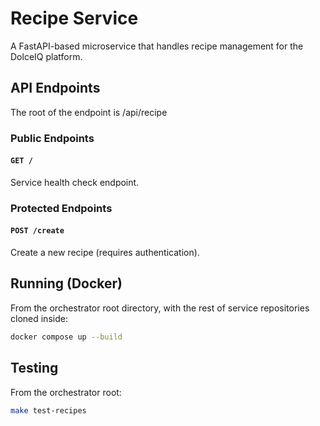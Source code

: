 # Recipe Service

A FastAPI-based microservice that handles recipe management for the DolceIQ platform.

## API Endpoints

The root of the endpoint is /api/recipe

### Public Endpoints

#### `GET /`

Service health check endpoint.

### Protected Endpoints

#### `POST /create`

Create a new recipe (requires authentication).

## Running (Docker)

From the orchestrator root directory, with the rest of service repositories cloned inside:

```bash
docker compose up --build
```

## Testing

From the orchestrator root:

```bash
make test-recipes
```

